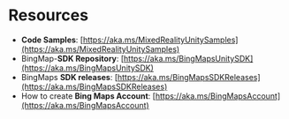 # Resources

* **Code Samples**: [https://aka.ms/MixedRealityUnitySamples](https://aka.ms/MixedRealityUnitySamples)
* BingMap-**SDK Repository**: [https://aka.ms/BingMapsUnitySDK](https://aka.ms/BingMapsUnitySDK)
* BingMaps **SDK releases**: [https://aka.ms/BingMapsSDKReleases](https://aka.ms/BingMapsSDKReleases)
* How to create **Bing Maps Account**: [https://aka.ms/BingMapsAccount](https://aka.ms/BingMapsAccount)





